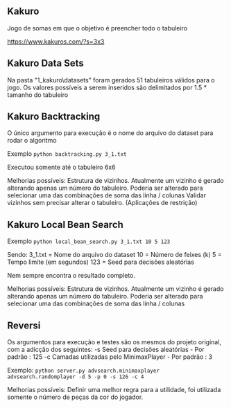 ## Kakuro 
Jogo de somas em que o objetivo é preencher todo o tabuleiro

https://www.kakuros.com/?s=3x3

## Kakuro Data Sets
Na pasta "1_kakuro\datasets" foram gerados 51 tabuleiros válidos para o jogo.
Os valores possíveis a serem inseridos são delimitados por 1.5 * tamanho do tabuleiro

## Kakuro Backtracking

O único argumento para execução é o nome do arquivo do dataset para rodar o algoritmo

Exemplo
`python backtracking.py 3_1.txt`

Executou somente até o tabuleiro 6x6

Melhorias possíveis:
    Estrutura de vizinhos. Atualmente um vizinho é gerado alterando apenas um número do tabuleiro.
    Poderia ser alterado para selecionar uma das combinações de soma das linha / colunas
    Validar vizinhos sem precisar alterar o tabuleiro. (Aplicações de restrição)
    

## Kakuro Local Bean Search

Exemplo
`python local_bean_search.py 3_1.txt 10 5 123`

Sendo:
3_1.txt = Nome do arquivo do dataset
10      = Número de feixes (k)
5       = Tempo limite (em segundos)
123     = Seed para decisões aleatórias

Nem sempre encontra o resultado completo.

Melhorias possíveis:
    Estrutura de vizinhos. Atualmente um vizinho é gerado alterando apenas um número do tabuleiro.
    Poderia ser alterado para selecionar uma das combinações de soma das linha / colunas

## Reversi
Os argumentos para execução e testes são os mesmos do projeto original, com a adicção dos seguintes:
-s   Seed para decisões aleatórias           - Por padrão : 125
-c   Camadas utilizadas pelo MinimaxPlayer   - Por padrão : 3

Exemplo:
`python server.py advsearch.minimaxplayer advsearch.randomplayer -d 5 -p 0 -s 126 -c 4`

Melhorias possíveis:
    Definir uma melhor regra para a utilidade, foi utilizada somente o número de peças da cor do jogador.
